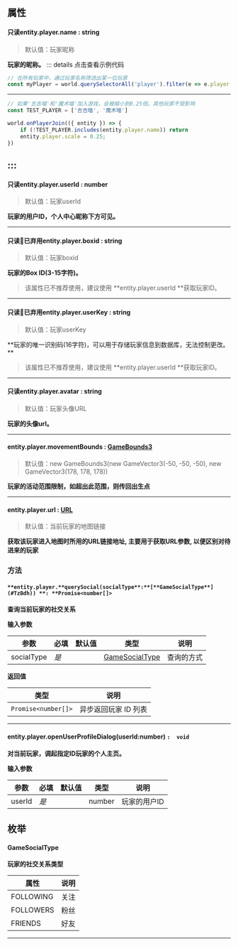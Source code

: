 
## 属性

#### 只读entity.player.name  <font id="Type">: string</font>   
> 默认值：玩家昵称

**玩家的昵称。**
::: details 点击查看示例代码
```javascript
// 在所有玩家中，通过玩家名称筛选出某一位玩家
const myPlayer = world.querySelectorAll('player').filter(e => e.player.name === '吉吉喵')[0];
```
---
```javascript
// 如果'吉吉喵'和'魔术喵'加入游戏，会被缩小到0.25倍。其他玩家不受影响
const TEST_PLAYER = ['吉吉喵', '魔术喵']

world.onPlayerJoin(({ entity }) => {
    if (!TEST_PLAYER.includes(entity.player.name)) return
    entity.player.scale = 0.25;
})
```
:::
---


#### 只读entity.player.userId  <font id="Type">: number</font> 
> 默认值：玩家userId

**玩家的用户ID，个人中心昵称下方可见。**

---


#### 只读🚫已弃用entity.player.boxid  <font id="Type">: string</font>   
> 默认值：玩家boxid

**玩家的Box ID(3-15字符)。**
> 该属性已不推荐使用，建议使用 **entity.player.userId **获取玩家ID。


---


#### 只读🚫已弃用entity.player.userKey  <font id="Type">: string</font>  
> 默认值：玩家userKey

**玩家的唯一识别码(16字符)，可以用于存储玩家信息到数据库，无法控制更改。 **
> 该属性已不推荐使用，建议使用 **entity.player.userId **获取玩家ID。


---


#### 只读entity.player.avatar  <font id="Type">: string</font>  
> 默认值：玩家头像URL

**玩家的头像url。**

---


#### entity.player.movementBounds : [GameBounds3 ](https://www.yuque.com/box3lab/api/qcs07pc87u5iyfn7)
> 默认值：new GameBounds3(new GameVector3(-50, -50, -50), new GameVector3(178, 178, 178))

**玩家的活动范围限制，如超出此范围，则传回出生点**

---


#### entity.player.**url** : [URL](https://developer.mozilla.org/zh-CN/docs/Web/API/URL)
> 默认值：当前玩家的地图链接

**获取该玩家进入地图时所用的URL链接地址, 主要用于获取URL参数, 以便区别对待进来的玩家**


### **方法**

#### `**entity.player.**querySocial(socialType**:**[**GameSocialType**](#TzBdh)) **: **Promise<number[]>`
**查询当前玩家的社交关系**

**输入参数**

| **参数** | **必填** | **默认值** | **类型** | **说明** |
| --- | --- | --- | --- | --- |
| socialType | _是_ | | [GameSocialType](#TzBdh) | 查询的方式 |

**返回值**

| **类型** | **说明** |
| --- | --- |
| `Promise<number[]>` | 异步返回玩家 ID 列表 |


---


#### **entity.player.**openUserProfileDialog(userId**:number**) **`:  void`**
**对当前玩家，调起指定ID玩家的个人主页。**

**输入参数**

| **参数** | **必填** | **默认值** | **类型** | **说明** |
| --- | --- | --- | --- | --- |
| userId | _是_ | | number | 玩家的用户ID |



## **枚举**

#### **GameSocialType**
**玩家的社交关系类型**

| **属性** | **说明** |
| --- | --- |
| FOLLOWING | 关注 |
| FOLLOWERS | 粉丝 |
| FRIENDS | 好友 |


---

